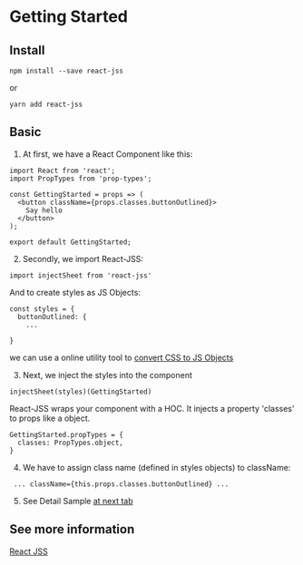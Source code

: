 # Getting Started

## Install

```npm install --save react-jss```

or

```yarn add react-jss```

## Basic

1. At first, we have a React Component like this:

  ```
  import React from 'react';
  import PropTypes from 'prop-types';

  const GettingStarted = props => (
    <button className={props.classes.buttonOutlined}>
      Say hello
    </button>
  );

  export default GettingStarted;
  ```

2. Secondly, we import React-JSS:

  ```import injectSheet from 'react-jss'```

  And to create styles as JS Objects:

  ```
  const styles = {
    buttonOutlined: {
      ...

  }
  ```

  we can use a online utility tool to [convert CSS to JS Objects](https://transform.now.sh/css-to-js/)


3. Next, we inject the styles into the component

  ``` injectSheet(styles)(GettingStarted) ```

  React-JSS wraps your component with a HOC. It injects a property 'classes' to props like a object.

  ```
  GettingStarted.propTypes = {
    classes: PropTypes.object,
  }
  ```


4. We have to assign class name (defined in styles objects) to className:

  ``` ... className={this.props.classes.buttonOutlined} ...```

5. See Detail Sample [at next tab](/?selectedKind=React%20JSS&selectedStory=1.%20Getting%20Started&full=0&addons=1&stories=1&panelRight=1&addonPanel=storybook%2Fstorysource%2Fpanel)

## See more information

[React JSS](http://cssinjs.org/react-jss?v=v8.6.1)
